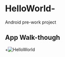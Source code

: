 # HelloWorld-
Android pre-work project
## App Walk-though

+![HelloWorld](https://recordit.co/YUeu5uyEdc.gif)
